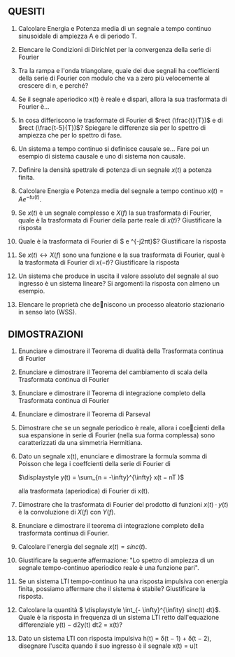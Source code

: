 ## QUESITI

1. Calcolare Energia e Potenza media di un segnale a tempo continuo sinusoidale di ampiezza A e di periodo T.

2. Elencare le Condizioni di Dirichlet per la convergenza della serie di Fourier 

3. Tra la rampa e l'onda triangolare, quale dei due segnali ha coefficienti della serie di Fourier con modulo che va a zero più velocemente al crescere di n, e perché?

4. Se il segnale aperiodico x(t) è reale e dispari, allora la sua trasformata di Fourier è...

5. In cosa differiscono le trasformate di Fourier di $rect (\frac{t}{T})$ e di $rect (\frac{t-5}{T})$? Spiegare le differenze sia per lo spettro di ampiezza che per lo spettro di fase.

6. Un sistema a tempo continuo si definisce causale se... Fare poi un esempio di sistema causale e uno di sistema non causale.

7. Definire la densità spettrale di potenza di un segnale $x(t)$ a potenza finita. 

8. Calcolare Energia e Potenza media del segnale a tempo continuo $x(t) = Ae ^{−tu(t)}$.

9. Se $x(t)$ è un segnale complesso e $X(f)$ la sua trasformata di Fourier, quale è la trasformata di Fourier della parte reale di $x(t$)? Giustificare la risposta

10. Quale è la trasformata di Fourier di $ e ^{-j2πt}$? Giustificare la risposta

11. Se $x(t) \leftrightarrow X(f)$ sono una funzione e la sua trasformata di Fourier, qual è la trasformata di Fourier di $x(−t)$? Giustificare la risposta

12. Un sistema che produce in uscita il valore assoluto del segnale al suo ingresso è un sistema lineare? Si argomenti la risposta con almeno un esempio.

13. Elencare le proprietà che deniscono un processo aleatorio stazionario in senso lato (WSS).

## DIMOSTRAZIONI

1. Enunciare e dimostrare il Teorema di dualità della Trasformata continua di Fourier  

2. Enunciare e dimostrare il Teorema del cambiamento di scala della Trasformata continua di Fourier  

3. Enunciare e dimostrare il Teorema di integrazione completo della Trasformata continua di Fourier  

4. Enunciare e dimostrare il Teorema di Parseval

5. Dimostrare che se un segnale periodico è reale, allora i coecienti della sua espansione in serie di Fourier (nella sua forma complessa) sono caratterizzati da una simmetria Hermitiana.

6. Dato un segnale x(t), enunciare e dimostrare la formula somma di Poisson che lega i coeffcienti  della serie di Fourier di
   
    $\displaystyle y(t) = \sum_{n = -\infty}^{\infty}  x(t − nT )$ 
   
   alla trasformata (aperiodica) di Fourier di x(t).

7. Dimostrare che la trasformata di Fourier del prodotto di funzioni $x(t) · y(t)$ è la convoluzione  di $X(f)$ con $Y (f )$.

8. Enunciare e dimostrare il teorema di integrazione completo della trasformata continua di Fourier.

9. Calcolare l'energia del segnale $x(t) = sinc(t)$.

10. Giustificare la seguente affermazione: "Lo spettro di ampiezza di un segnale tempo-continuo aperiodico reale è una funzione pari".

11. Se un sistema LTI tempo-continuo ha una risposta impulsiva con energia finita, possiamo affermare che il sistema è stabile? Giustificare la risposta.

12. Calcolare la quantità $ \displaystyle \int_{- \infty}^{\infity} sinc(t) dt}$. Quale è la risposta in frequenza di un sistema LTI retto dall'equazione differenziale y(t) − d2y(t) dt2 = x(t)?

13. Dato un sistema LTI con risposta impulsiva h(t) = δ(t − 1) + δ(t − 2), disegnare l'uscita quando il suo ingresso
    è il segnale x(t) = u(t
